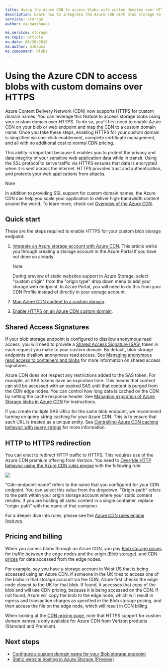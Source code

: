 ```yaml
---
title: Using the Azure CDN to access blobs with custom domains over HTTPS
description: Learn how to integrate the Azure CDN with blob storage to access blobs with custom domains over HTTPS
services: storage
author: michaelhauss

ms.service: storage
ms.topic: article
ms.date: 06/26/2018
ms.author: mihauss
ms.component: blobs
---
```


# Using the Azure CDN to access blobs with custom domains over HTTPS
Azure Content Delivery Network (CDN) now supports HTTPS for custom domain names. You can leverage this feature to access storage blobs using your custom domain over HTTPS. To do so, you'll first need to enable Azure CDN on your blob or web endpoint and map the CDN to a custom domain name. Once you take these steps, enabling HTTPS for your custom domain is simplified via one-click enablement, complete certificate management, and all with no additional cost to normal CDN pricing.

This ability is important because it enables you to protect the privacy and data integrity of your sensitive web application data while in transit. Using the SSL protocol to serve traffic via HTTPS ensures that data is encrypted when it is sent across the internet. HTTPS provides trust and authentication, and protects your web applications from attacks.

> [!NOTE]  
> In addition to providing SSL support for custom domain names, the Azure CDN can help you scale your application to deliver high-bandwidth content around the world. To learn more, check out [Overview of the Azure CDN](../../cdn/cdn-overview.md).

## Quick start
These are the steps required to enable HTTPS for your custom blob storage endpoint:

1.  [Integrate an Azure storage account with Azure CDN](../../cdn/cdn-create-a-storage-account-with-cdn.md).
    This article walks you through creating a storage account in the Azure Portal if you have not done so already.

    > [!NOTE]  
    > During preview of static websites support in Azure Storage, select "custom origin" from the "origin type" drop down menu to add your storage web endpoint. In Azure Portal, you will need to do this from your CDN Profile instead of directly in your storage account.

2.  [Map Azure CDN content to a custom domain](../../cdn/cdn-map-content-to-custom-domain.md).
3.  [Enable HTTPS on an Azure CDN custom domain](../../cdn/cdn-custom-ssl.md).

## Shared Access Signatures
If your blob storage endpoint is configured to disallow anonymous read access, you will need to provide a [Shared Access Signature (SAS)](../common/storage-dotnet-shared-access-signature-part-1.md?toc=%2fazure%2fstorage%2fblobs%2ftoc.json) token in each request you make to your custom domain. By default, blob storage endpoints disallow anonymous read access. See [Managing anonymous read access to containers and blobs](storage-manage-access-to-resources.md) for more information on shared access signatures.

Azure CDN does not respect any restrictions added to the SAS token. For example, all SAS tokens have an expiration time. This means that content can still be accessed with an expired SAS until that content is purged from the CDN edge nodes. You can control how long data is cached on the CDN by setting the cache response header. See [Managing expiration of Azure Storage blobs in Azure CDN](../../cdn/cdn-manage-expiration-of-blob-content.md) for instructions.

If you create multiple SAS URLs for the same blob endpoint, we recommend turning on query string caching for your Azure CDN. This is to ensure that each URL is treated as a unique entity. See [Controlling Azure CDN caching behavior with query strings](../../cdn/cdn-query-string.md) for more information.

## HTTP to HTTPS redirection
You can elect to redirect HTTP traffic to HTTPS. This requires use of the Azure CDN premium offering from Verizon. You need to [Override HTTP behavior using the Azure CDN rules engine](../../cdn/cdn-rules-engine.md) with the following rule:

![](./media/storage-https-custom-domain-cdn/redirect-to-https.png)

"Cdn-endpoint-name" refers to the name that you configured for your CDN endpoint. You can select this value from the dropdown. "Origin-path" refers to the path within your origin storage account where your static content resides. If you are hosting all static content in a single container, replace "origin-path" with the name of that container.

For a deeper dive into rules, please see the [Azure CDN rules engine features](../../cdn/cdn-rules-engine-reference-features.md).

## Pricing and billing
When you access blobs through an Azure CDN, you pay [Blob storage prices](https://azure.microsoft.com/pricing/details/storage/blobs/) for traffic between the edge nodes and the origin (Blob storage), and [CDN prices](https://azure.microsoft.com/pricing/details/cdn/) for data accessed from the edge nodes.

For example, say you have a storage account in West US that is being accessed using an Azure CDN. If someone in the UK tries to access one of the blobs in that storage account via the CDN, Azure first checks the edge node closest to the UK for that blob. If found, it accesses that copy of the blob and will use CDN pricing, because it is being accessed on the CDN. If not found, Azure will copy the blob to the edge node, which will result in egress and transaction charges as specified in the Blob storage pricing, and then access the file on the edge node, which will result in CDN billing.

When looking at the [CDN pricing page](https://azure.microsoft.com/pricing/details/cdn/), note that HTTPS support for custom domain names is only available for Azure CDN from Verizon products (Standard and Premium).

## Next steps
* [Configure a custom domain name for your Blob storage endpoint](storage-custom-domain-name.md)
* [Static website hosting in Azure Storage (Preview)](storage-blob-static-website.md)

